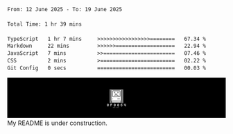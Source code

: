 <!--START_SECTION:waka-->

```txt
From: 12 June 2025 - To: 19 June 2025

Total Time: 1 hr 39 mins

TypeScript   1 hr 7 mins     >>>>>>>>>>>>>>>>>========   67.34 %
Markdown     22 mins         >>>>>>===================   22.94 %
JavaScript   7 mins          >>=======================   07.46 %
CSS          2 mins          >========================   02.22 %
Git Config   0 secs          =========================   00.03 %
```

<!--END_SECTION:waka-->

<img src="https://raw.githubusercontent.com/n3xta/image-hosting/main/img/202411032331174.png"/>
My README is under construction. 
